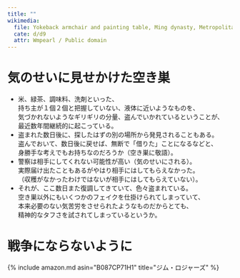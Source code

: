 ```yaml
---
title: ""
wikimedia:
  file: Yokeback armchair and painting table, Ming dynasty, Metropolitan Museum of Art.jpg
  cate: d/d9
  attr: Wmpearl / Public domain
---
```


# 気のせいに見せかけた空き巣

* 米、緑茶、調味料、洗剤といった、  
  持ち主が１個２個と把握していない、液体に近いようなものを、  
  気づかれないようなギリギリの分量、盗んでいかれているということが、  
  最近数年間継続的に起こっている。
* 盗まれた数日後に、探したはずの別の場所から発見されることもある。  
  盗んでおいて、数日後に戻せば、無断で「借りた」ことになるなどと、  
  身勝手な考えでもお持ちなのだろうか（空き巣に敬語）。
* 警察は相手にしてくれない可能性が高い（気のせいにされる）。  
  実際届け出たこともあるがやはり相手にはしてもらえなかった。  
  （収穫がなかったわけではないが相手にはしてもらえていない）。
* それが、ここ数日また復調してきていて、色々盗まれている。  
  空き巣以外にもいくつかのフェイクを仕掛けられてしまっていて、  
  本来必要のない気苦労をさせられたようなものだからとても、  
  精神的なタフさを試されてしまっているというか。


# 戦争にならないように

{% include amazon.md asin="B087CP71H1" title="ジム・ロジャーズ" %}
